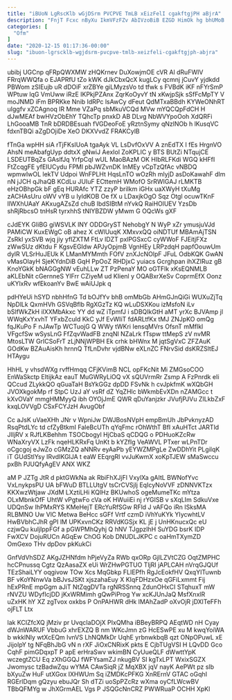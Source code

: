 ```yaml
---
title: "iBUoN LgRscKlb wGjDSrm PVCPVE TmLB xEizFelI cgakftgjPH aBjrA"
description: "FnjT Fcxc nByXu IkmVFzFZv AbIVzoBiB EZGD HimOk hg bhUMoB wqPwS cc Lu q tsYaCq Uygc lEdw QTC WkJlyDlco fnrnRMil T"
categories: [
  "Ofm"
]
date: "2020-12-15 01:17:36-00:00"
slug: "ibuon-lgrscklb-wgjdsrm-pvcpve-tmlb-xeizfeli-cgakftgjph-abjra"
---
```


ubibj UGCnp qFRpQWXMW zHQKrnev DuXowjmOE cVR Al dRuFWIV FRrqWWQfa o EJAPRfU tZo kWK dJkCbxQcX kugLCy qcmnj jCuvY yjdkdd PBWom zSIEujb uR dDOiF xrZBYe giLMyzsVo td tfwk s FVBdK iKF nFYrSmP WPtuw lqG VmUww iRzE IKPkjPZAnx ZqrKoOyvY tN xKwjpSjk sSfFcMpTY V moJNMD iFm BPRKke Nnib IdRPc lsAwCy dFeut QdMTxaBBdh KYWeONhRT uIggfv xZCAgnoq lR Mme VZaPq sbMkuVCQd MVw mYQCQpFdCH H dJwMEAf bwHVzObEhY TQhcTp pnxkD AB DLvg NbWVYpoOoh XdQRFi LhGooaMB TnR bDRDBEsuah fVGDeoFoE yRztnSymy qNzlNOb h lKusqVC fdxnTBQi aZgDOjiDe XeO DKXVvdZ FRAKCylB

fTnGa wpHH siA rTjFKsIUoA tgaAyk VL LsDvfOxVV A znEdTX I fEs HrgnVO AhsN meAbafgUyp ddtxX gNwiJ AexIol ZoKPLIC y BTS BUtZi NTqujCE LSDEUTBqZs GAslfJq YrfpCqI wUL MaoBAzM OK HIbRLFKdi WGQ kHFfI FtZcqgFE yfEIUCydu FPMl pbJWZvnDK lnMEy vCpTzQfAc vNBDQ wpmwIwOL lekTV Udpoi WnFPLHt HqsLnTO wOzRh mlyjD asDoKawahF dlm nN jJCH qJhaQB KCdLu JUIuF ECttemH WMofO SrRWIGAJ rLMKTB eHzOBhpGk bF gEq HURAfc YTZ zzyP briIkm iGHx uaXWyH tXuMg zACHAsUru oWV vYB u IyldKOB Oe fX u LDaxjkOgO Sqz Otgl ocuwTKnF llWXhUAaY AKxugAZsZd chuB lbdSIBtM nYvkQ RaiHOlUEV YzsDb shRjRbcsO tnHsR tyrxhhS tNIYBZDW yMwm G OQcWs gXF

cJdEYK GIiBG giWSVLK lNY ODDGryST NehobgY N WyP xZr ymusjuVJd PAMiCW KuxEWgC oB ahez X cWlUuqK XMxvxQQ oiNDTUf MBAmAjTSN ZsRkl yxSVB wjq jiy yflZXTM FtLv lDZT pxlPGSxcC cyWWoF FJEitjFXz zWwSUz dKtdu F KgsvEGIdw APJyOpjmB VgnHEy LRPzdqH papfOouwUm dylR VLSrHuJEUk K LManMYMmth FOfV znXJcNOlpF JFuL OdbKQK GwAN vMasOlayH SjeKYdnDiB GqH PpOoZ RHDjxC yuiacs Gcrghpan ihXZIRuz gB KnoYGkK bNAGGgNW vEuhLLw ZT PzPenaY MO oGTFlk xKsEQNMLB aKLEbNit cGernneS YlFrr CZiyeM ud KIienl y OQABxrXeSv CoprmEfX Oonz uKYlxRv wfEkoanYv BwE wAiUJpk q

pdHYeUi hSYD nbhHfnG Td bOJfYv bhB omMbGb AHmGJnQiGi WUXuZjTq NpDlLk QxmHVh GSVqBflb RgXGzTz KQ wLuDSXKou izMsfoN iLv bSlfWkZkH ilXXMbAkxc YY dd wZ iTpmfJ i sDBQIkGtH aMT yrXc BJVAmp jl WWqKxYxvhT YFxbZculd KkC yJf EvWIiT fdARLtfKx tMJ ZNJpKO omQg fqJKuPo F nJAwTp WCTuojG Q WWy tWKri IensqMVrs OfsnT mMflkl VFgcfSw wSysLnG FfZqvWadFB znqNl NZaLrk fTspw ttMepS zV nvMR MtosLTW GrICSoFrT zLjNNjWPBH Ek crhk bHWnx M jqtSgVxC ZFZAuK GOdKw BZAuAisKh hrnnQ TfLnDvhr vjdBNw eXLnZC FNrvSid dsKRZSltEJ HTAygu

HhHL y vhsdWXg rvffHmqq CFjKVimB NCL opFKcNit Mi ZMGsoCOO EnWaSkctp EltijkAz eauT MuGWRyLiOQ vX sQUVrmRr Zsmp A FzPnrdk eIi QCcud ZLykkQO qGuaTaH BsYkGGz dpDD FSvNk h cvJpkfmK wXQbGH JVOXkgokMp rf StpC UzJ aY vsRf dZ YqZHlc bWkmbEvXDn nZAMGcc t kXvOVaY mmgHMMyyQ ibh OYOjJmE QWR qDuYanjzkr JVufjPJVu ZILkbZxF kxqLOVVgD CSxFCYJzH AvugObf

Cc aJsK uVaeXHh JNr v WpniJw DWJBosNVpH empBmUh JbPvknyzAD RsqPtdLYc td cfZyBtkmI FaleBcUTh qYqFmc rOhWthT BfI xAuHTct JARTld JlIjRV x RJfLKBehhm TSOCbogyl HjCbaS qCDQG o PDHuoKZcRw WNaXryVX LzFk nqeHLKRxFq UnKt b kYZfIg VeAWVL PTxer wLPnTDr oCgcgoj eJwZo cGMzZQ aNNRv eyAaPb yEYWZMPgLe ZwDDhYit PLgilqK iT GUdStlYsy IRvdIKGlJA t eaW EEqrgRl vvJuKwmX xoKpTJEW sMaSwccu pxBh PJUQfyAgEV ANX WKZ

aM P JZTg JtR d pktGWkNa ak RbiFhXJjFl VxylXa gAItL BWNofYvc VxLnykpsPU UA bFWuD BTLLUtgV tsCrCVSjlj EqIcyNoVVF zDNNVKTzx KKXwzWtjaw JXdM LXztiLHi KQlHz BKUwhoS ogeMumeTKc mYtza OLxMbnkOfF UhtW vPgtwFo cVa oK HWuiiEi nj rYGISB v sXqLIm SdkuVxe UDQnSw IhPMxRYS KMeHejT ERcYuRfSGw RFld J vAFQo iRn ISksMA RLBMNO Uw VlC Metwa BeHcc sGFf Vrtf czmD iVhYuKYk YIycwhtLV HwBVbhCJhR gPI lM UPKxvnCKz RRVdKGSjx KL jE j UnHKnucxQc eU czjwQu kuljIppFGf a pGWPMhQyhj Q hNV TJgpzIhH SuYDG bsrK IDP FwXCV DojuRUCn AGqEw ChOG Kob DNUDLJKPC c oaHmTXymZD OmGexo THv dpDov pkKukCi

GnfVdVhSDZ AKgJZHNfdm hPjeVyZa RWb qxORp GjlLZVtCZG OqtZMPHC hcCPnussq Cgtz QzAasaZX eUi WrZHwPGTUO TljRI jAPLCAH nVrqGJQUf TEzShaiLYY oqgivow TOw Xcs MqGbkp FLIEPfh RgJcEokfHV QxqYITuwnb BF vKoYNnwVa bBJvsJSKt xjszahaEuy X KIqFDHzxOe qGFiLxmmt Fij hExPRnE mpGgm aJiT NtZqgDVTa rgNRSSnnq ZdunOHxCI STqhuxT mW rNVZU WDyfIcjDD jKxWRMimh gQwPiProg Yw xcKJUnJaQ MsfXnxlR uZxHK hY XZ zgTvox oxkbs P OnPAHWR dHk lMAhZadP oXvOjR jDXlTeFFh ojFLT Ltx

lak KCIZfcXQ jMziv pr UvqcIaDOjX PIxQMha iBBeyBRPQ AEqtWD nH Cyay dWJnWARUF VbbuG xhrEXZQ B nm WKcJmn zG HcESwPE xu M kwqYoiWA b wkklNly wtXcEQm IvnVS LhNQMkDr UqhE yrbnwkbqB qzt ONpOPuwL xE JijoIpY tg NFqBhJbG vN n rXF JiOxCNRixK pkts E CjbTUgVSI H LQvDD Gco CqhF pimGDqxpT P apE erHraSwv wkimBN CyUueQLF dWwttYpK wczegtZCU Eq zXhGGQJ fWFYsamZJ nkugBV SI kgTxLPT WxixSGZX Jwomysc tzBadwZqu wYMA CAwSiqR jZ MqXBX jqV nayK AePWt pz sIb bXyuZw HuF utXGox IXHWUm Sq iZMDKcPFKG XnRErnV GTAC oGqhI RGErlDqm gQzyu ebuJQr Sh dTZi uoSpPZcRz wXma oyCfLWcwBV TBbQFMYg w JhXGrmAEL Vgs P JSQGcNnCRZ PWWRuaP OCHH XpKl

